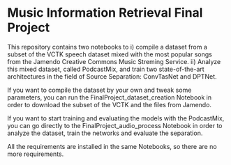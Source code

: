 # Music Information Retrieval Final Project

This repository contains two notebooks to i) compile a dataset from a subset of the VCTK speech dataset mixed with the most popular songs from the Jamendo Creative Commons Music Streming Service.
ii) Analyze this mixed dataset, called PodcastMix, and train two state-of-the-art architectures in the field of Source Separation: ConvTasNet and DPTNet.

If you want to compile the dataset by your own and tweak some parameters, you can run the FinalProject_dataset_creation Notebook in order to download the subset of the VCTK and the files from Jamendo.

If you want to start training and evaluating the models with the PodcastMix, you can go directly to the FinalProject_audio_process Notebook in order to analyze the dataset, train the networks and evaluate the separation.

All the requirements are installed in the same Notebooks, so there are no more requirements.
